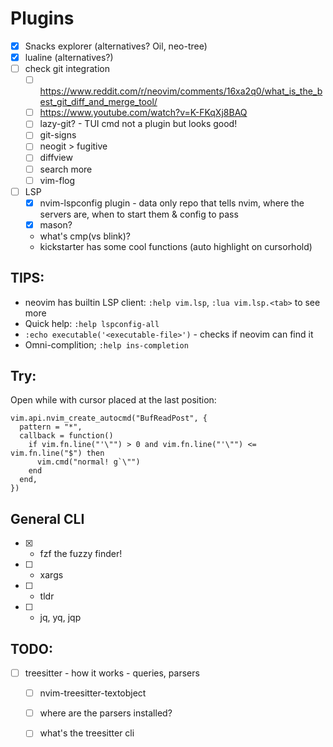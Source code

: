 
Plugins
===

- [x] Snacks explorer (alternatives? Oil, neo-tree)
- [x] lualine (alternatives?)
- [ ] check git integration
    - [ ] https://www.reddit.com/r/neovim/comments/16xa2q0/what_is_the_best_git_diff_and_merge_tool/
    - [ ] https://www.youtube.com/watch?v=K-FKqXj8BAQ
    - [ ] lazy-git? - TUI cmd not a plugin but looks good!
    - [ ] git-signs
    - [ ] neogit > fugitive
    - [ ] diffview
    - [ ] search more
    - [ ] vim-flog
- [ ] LSP
    - [x] nvim-lspconfig plugin - data only repo that tells nvim, where the servers are, when to start them & config to pass
    - [x] mason?
    - what's cmp(vs blink)?
    - kickstarter has some cool functions (auto highlight on cursorhold)


## TIPS:

- neovim has builtin LSP client: `:help vim.lsp`, `:lua vim.lsp.<tab>` to see more
- Quick help: `:help lspconfig-all`
- `:echo executable('<executable-file>')` - checks if neovim can find it
- Omni-complition; `:help ins-completion`


## Try:

Open while with cursor placed at the last position:

```
vim.api.nvim_create_autocmd("BufReadPost", {
  pattern = "*",
  callback = function()
    if vim.fn.line("'\"") > 0 and vim.fn.line("'\"") <= vim.fn.line("$") then
      vim.cmd("normal! g`\"")
    end
  end,
})
```


## General CLI

- [x] - fzf the fuzzy finder!
- [ ] - xargs
- [ ] - tldr
- [ ] - jq, yq, jqp


## TODO:

- [ ] treesitter - how it works - queries, parsers
    - [ ] nvim-treesitter-textobject
    - [ ] where are the parsers installed?
    - [ ] what's the treesitter cli

